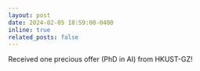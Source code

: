 ```yaml
---
layout: post
date: 2024-02-05 18:59:00-0400
inline: true
related_posts: false
---
```


Received one precious offer (PhD in AI) from HKUST-GZ!

